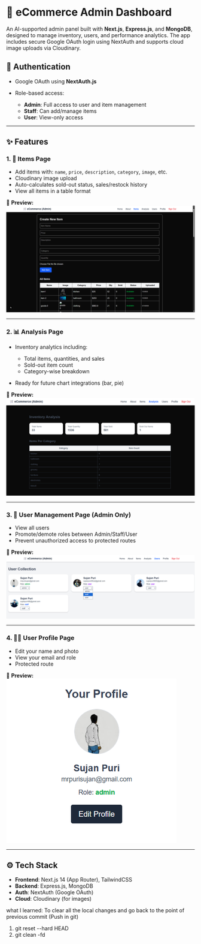 # 🛒 eCommerce Admin Dashboard

An AI-supported admin panel built with **Next.js**, **Express.js**, and **MongoDB**, designed to manage inventory, users, and performance analytics. The app includes secure Google OAuth login using NextAuth and supports cloud image uploads via Cloudinary.

## 🔐 Authentication

* Google OAuth using **NextAuth.js**
* Role-based access:

  * **Admin**: Full access to user and item management
  * **Staff**: Can add/manage items
  * **User**: View-only access

---

## ✨ Features

### 1. 🧾 Items Page

* Add items with: `name`, `price`, `description`, `category`, `image`, etc.
* Cloudinary image upload
* Auto-calculates sold-out status, sales/restock history
* View all items in a table format

📸 **Preview:**
![Items Page](photos/items)

---

### 2. 📊 Analysis Page

* Inventory analytics including:

  * Total items, quantities, and sales
  * Sold-out item count
  * Category-wise breakdown
* Ready for future chart integrations (bar, pie)

📸 **Preview:**
![Analysis Page](photos/analysis)

---

### 3. 👥 User Management Page (Admin Only)

* View all users
* Promote/demote roles between Admin/Staff/User
* Prevent unauthorized access to protected routes

📸 **Preview:**
![User Management](photos/users)

---

### 4. 🙋‍♂️ User Profile Page

* Edit your name and photo
* View your email and role
* Protected route

📸 **Preview:**
![User Profile](photos/profile)

---

## ⚙️ Tech Stack

* **Frontend**: Next.js 14 (App Router), TailwindCSS
* **Backend**: Express.js, MongoDB
* **Auth**: NextAuth (Google OAuth)
* **Cloud**: Cloudinary (for images)




what I learned: 
To clear all the local changes and go back to the point of previous commit (Push in git)
1. git reset --hard HEAD
2. git clean -fd
